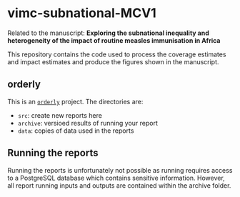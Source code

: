 # vimc-subnational-MCV1

Related to the manuscript: **Exploring the subnational inequality and heterogeneity of
the impact of routine measles immunisation in Africa**

This repository contains the code used to process the coverage estimates and impact estimates and produce the figures shown in the manuscript.


## orderly

This is an [`orderly`](https://github.com/vimc/orderly) project.  The directories are:

* `src`: create new reports here
* `archive`: versioed results of running your report
* `data`: copies of data used in the reports

## Running the reports

Running the reports is unfortunately not possible as running requires access to a PostgreSQL database which contains sensitive information. However, all report running inputs and outputs are contained within the archive folder.

